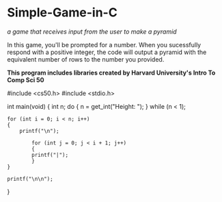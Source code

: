 # Simple-Game-in-C
 <i> a game that receives input from the user to make a pyramid </i>

<p>In this game, you'll be prompted for a number.
When you sucessfully respond with a positive integer, the code will output a pyramid with the equivalent number of rows to the number you provided.</p>


<b>This program includes libraries created by Harvard University's Intro To Comp Sci 50</b>

#include <cs50.h>
#include <stdio.h>


int main(void)
{
    int n;
    do
    {
    n = get_int("Height: ");
    }
    while (n < 1);


    for (int i = 0; i < n; i++) 
    {
        printf("\n");

            for (int j = 0; j < i + 1; j++) 
            {
            printf("|");
            }
    }

    printf("\n\n"); 
}

